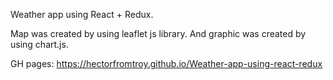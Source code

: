 Weather app using React + Redux.

Map was created by using leaflet js library.
And graphic was created by using chart.js. 

GH pages: https://hectorfromtroy.github.io/Weather-app-using-react-redux
